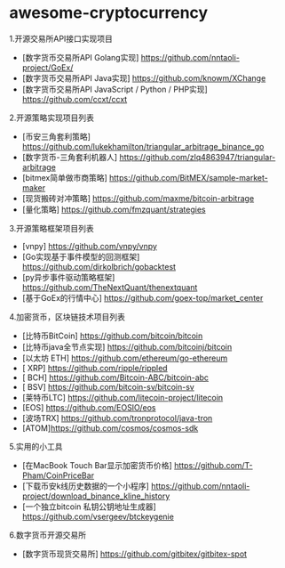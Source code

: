 # awesome-cryptocurrency
1.开源交易所API接口实现项目
  * [数字货币交易所API Golang实现] https://github.com/nntaoli-project/GoEx/
  * [数字货币交易所API Java实现] https://github.com/knowm/XChange
  * [数字货币交易所API JavaScript / Python / PHP实现] https://github.com/ccxt/ccxt

2.开源策略实现项目列表  
  * [币安三角套利策略] https://github.com/lukekhamilton/triangular_arbitrage_binance_go
  * [数字货币-三角套利机器人] https://github.com/zlq4863947/triangular-arbitrage
  * [bitmex简单做市商策略] https://github.com/BitMEX/sample-market-maker
  * [现货搬砖对冲策略] https://github.com/maxme/bitcoin-arbitrage
  * [量化策略] https://github.com/fmzquant/strategies

3.开源策略框架项目列表  
  * [vnpy] https://github.com/vnpy/vnpy
  * [Go实现基于事件模型的回测框架] https://github.com/dirkolbrich/gobacktest
  * [py异步事件驱动策略框架] https://github.com/TheNextQuant/thenextquant
  * [基于GoEx的行情中心] https://github.com/goex-top/market_center

4.加密货币，区块链技术项目列表  
  * [比特币BitCoin] https://github.com/bitcoin/bitcoin
  * [比特币java全节点实现] https://github.com/bitcoinj/bitcoin
  * [以太坊 ETH] https://github.com/ethereum/go-ethereum
  * [ XRP] https://github.com/ripple/rippled
  * [ BCH] https://github.com/Bitcoin-ABC/bitcoin-abc
  * [ BSV] https://github.com/bitcoin-sv/bitcoin-sv
  * [莱特币LTC] https://github.com/litecoin-project/litecoin
  * [EOS] https://github.com/EOSIO/eos
  * [波场TRX] https://github.com/tronprotocol/java-tron
  * [ATOM]https://github.com/cosmos/cosmos-sdk

5.实用的小工具
  * [在MacBook Touch Bar显示加密货币价格] https://github.com/T-Pham/CoinPriceBar
  * [下载币安k线历史数据的一个小程序] https://github.com/nntaoli-project/download_binance_kline_history
  * [一个独立bitcoin 私钥公钥地址生成器] https://github.com/vsergeev/btckeygenie

6.数字货币开源交易所
  * [数字货币现货交易所] https://github.com/gitbitex/gitbitex-spot
